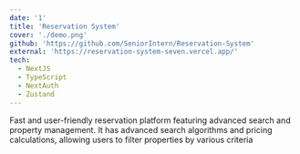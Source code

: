 ```yaml
---
date: '1'
title: 'Reservation System'
cover: './demo.png'
github: 'https://github.com/SeniorIntern/Reservation-System'
external: 'https://reservation-system-seven.vercel.app/'
tech:
  - NextJS
  - TypeScript
  - NextAuth
  - Zustand
---
```


Fast and user-friendly reservation platform featuring advanced search and property management. It has advanced search algorithms and pricing calculations, allowing users to filter properties by various criteria

